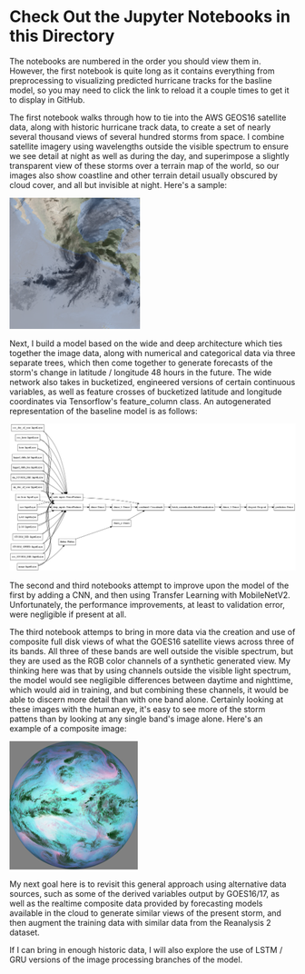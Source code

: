 # Check Out the Jupyter Notebooks in this Directory

The notebooks are numbered in the order you should view them in. However, the first notebook is quite long as it contains everything from preprocessing to visualizing predicted hurricane tracks for the basline model, so you may need to click the link to reload it a couple times to get it to display in GitHub. 

The first notebook walks through how to tie into the AWS GEOS16 satellite data, along with historic hurricane track data, to create a set of nearly several thousand views of several hundred storms from space. I combine satellite imagery using wavelengths outside the visible spectrum to ensure we see detail at night as well as during the day, and superimpose a slightly transparent view of these storms over a terrain map of the world, so our images also show coastline and other terrain detail usually obscured by cloud cover, and all but invisible at night. Here's a sample:

![image](https://github.com/M00NSH0T/Hurricanes/blob/master/2021%20update/storm_centered/centered_2017152N14262_20171523.png)

Next, I build a model based on the wide and deep architecture which ties together the image data, along with numerical and categorical data via three separate trees, which then come together to generate forecasts of the storm's change in latitude / longitude 48 hours in the future. The wide network also takes in bucketized, engineered versions of certain continuous variables, as well as feature crosses of bucketized latitude and longitude coordinates via Tensorflow's feature_column class. An autogenerated representation of the baseline model is as follows:

![image](https://github.com/M00NSH0T/Hurricanes/blob/master/2021%20update/baseline_model.png)

The second and third notebooks attempt to improve upon the model of the first by adding a CNN, and then using Transfer Learning with MobileNetV2. Unfortunately, the performance improvements, at least to validation error, were negligible if present at all. 

The third notebook attemps to bring in more data via the creation and use of composite full disk views of what the GOES16 satellite views across three of its bands. All three of these bands are well outside the visible spectrum, but they are used as the RGB color channels of a synthetic generated view. My thinking here was that by using channels outside the visible light spectrum, the model would see negligible differences between daytime and nighttime, which would aid in training, and but combining these channels, it would be able to discern more detail than with one band alone. Certainly looking at these images with the human eye, it's easy to see more of the storm pattens than by looking at any single band's image alone. Here's an example of a composite image:

![image](https://github.com/M00NSH0T/Hurricanes/blob/master/2021%20update/full_disks/fd20171069.png)

My next goal here is to revisit this general approach using alternative data sources, such as some of the derived variables output by GOES16/17, as well as the realtime composite data provided by forecasting models available in the cloud to generate similar views of the present storm, and then augment the training data with similar data from the Reanalysis 2 dataset.

If I can bring in enough historic data, I will also explore the use of LSTM / GRU versions of the image processing branches of the model.

